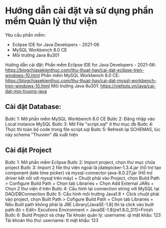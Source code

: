 # Hướng dẫn cài đặt và sử dụng phần mềm Quản lý thư viện

Yêu cầu phần mềm:
- Eclipse IDE for Java Developers - 2021-06
- MySQL Workbench 8.0 CE
- Môi trường Java 8u301

Hướng dẫn cài đặt:
Phần mềm Eclipse IDE for Java Developers - 2021-06: 
https://blogchiasekienthuc.com/thu-thuat-hay/cai-dat-eclipse-tren-windows-10.html
Phần mềm MySQL Workbench 8.0 CE:
https://blogchiasekienthuc.com/thu-thuat-hay/cai-dat-mysql-workbench-tren-windows-10.html
Môi trường Java 8u301:
https://viettuts.vn/java/cai-dat-moi-truong-java

## Cài đặt Database:
Bước 1: Mở phần mềm MySQL Workbench 8.0 CE
Bước 2: Đăng nhập vào Local instance MySQL 
Bước 3: Mở File "script.sql" ở thư mục db
Bước 4: Thực thi toàn bộ code trong file script.sql
Bước 5: Refresh lại SCHEMAS, lúc này schema "Thuvien" đã xuất hiện

## Cài đặt Project
Bước 1: Mở phần mềm Eclipse
Bước 2: Import project, chọn thư mục chứa project
Bước 3: Import 2 file thư viện ngoài là jdatepicker-1.3.4.jar (hỗ trợ tạo component date time picker) và
mysql-connector-java-8.0.27.jar (Hỗ trợ driver kết nối với mysql trên máy)
	+ Chuột phải vào Project, chọn Build Path > Configure Build Path
	+ Chọn tab Libraries
	+ Chọn Add External JARs
	+ Chọn 2 thư viện ở trên
Bước 4: Cấu hình lại connection string với MySQL tại DAO/DBConnection
Bước 5: Cấu hình môi trường Java1.8
	+ Click chuột phải vào project, chọn Built Path > Cofigure Build Path
	+ Chọn tab Libraries
	+ Nếu Buitl path không phải là JRE Library[JavaSE-1.8] thì ta click vào built path đó > Edit> Excutions Environment > JavaSE-1.8(jre1.8.0_311)>Finish 
Bước 6: Build Project và chạy
Tài khoản quản lý: 	username: ql
					mật khẩu: 123
Tài khoản thủ thư: 	username: tt
					mật khẩu: 123
